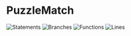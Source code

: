 # PuzzleMatch
![Statements](https://img.shields.io/badge/Coverage-93.75%25-brightgreen.svg)
![Branches](https://img.shields.io/badge/Coverage-100%25-brightgreen.svg)
![Functions](https://img.shields.io/badge/Coverage-83.33%25-yellow.svg)
![Lines](https://img.shields.io/badge/Coverage-92.86%25-brightgreen.svg)
